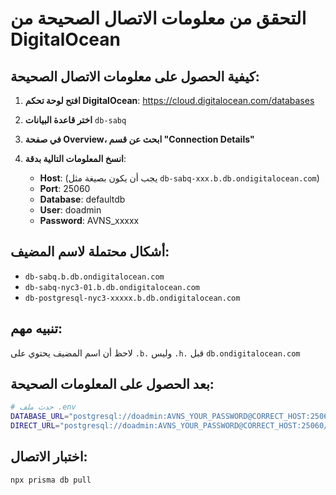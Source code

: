 # التحقق من معلومات الاتصال الصحيحة من DigitalOcean

## كيفية الحصول على معلومات الاتصال الصحيحة:

1. **افتح لوحة تحكم DigitalOcean**:
   https://cloud.digitalocean.com/databases

2. **اختر قاعدة البيانات** `db-sabq`

3. **في صفحة Overview، ابحث عن قسم "Connection Details"**

4. **انسخ المعلومات التالية بدقة**:
   - **Host**: (يجب أن يكون بصيغة مثل `db-sabq-xxx.b.db.ondigitalocean.com`)
   - **Port**: 25060
   - **Database**: defaultdb
   - **User**: doadmin
   - **Password**: AVNS_xxxxx

## أشكال محتملة لاسم المضيف:
- `db-sabq.b.db.ondigitalocean.com`
- `db-sabq-nyc3-01.b.db.ondigitalocean.com`
- `db-postgresql-nyc3-xxxxx.b.db.ondigitalocean.com`

## تنبيه مهم:
لاحظ أن اسم المضيف يحتوي على `.b.` وليس `.h.` قبل `db.ondigitalocean.com`

## بعد الحصول على المعلومات الصحيحة:
```bash
# حدث ملف .env
DATABASE_URL="postgresql://doadmin:AVNS_YOUR_PASSWORD@CORRECT_HOST:25060/defaultdb?sslmode=require"
DIRECT_URL="postgresql://doadmin:AVNS_YOUR_PASSWORD@CORRECT_HOST:25060/defaultdb?sslmode=require"
```

## اختبار الاتصال:
```bash
npx prisma db pull
``` 